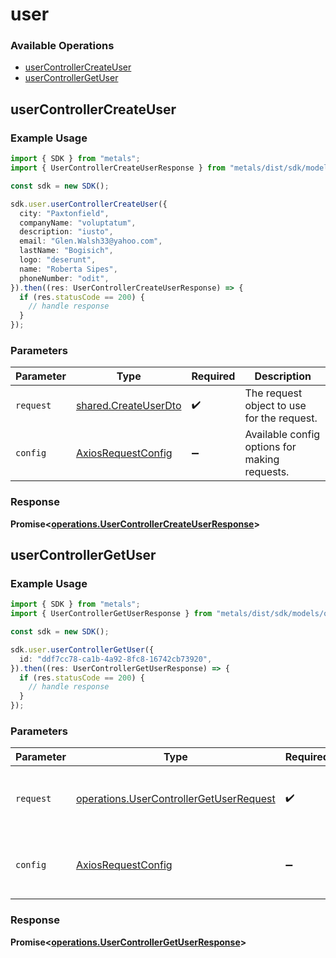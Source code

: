# user

### Available Operations

* [userControllerCreateUser](#usercontrollercreateuser)
* [userControllerGetUser](#usercontrollergetuser)

## userControllerCreateUser

### Example Usage

```typescript
import { SDK } from "metals";
import { UserControllerCreateUserResponse } from "metals/dist/sdk/models/operations";

const sdk = new SDK();

sdk.user.userControllerCreateUser({
  city: "Paxtonfield",
  companyName: "voluptatum",
  description: "iusto",
  email: "Glen.Walsh33@yahoo.com",
  lastName: "Bogisich",
  logo: "deserunt",
  name: "Roberta Sipes",
  phoneNumber: "odit",
}).then((res: UserControllerCreateUserResponse) => {
  if (res.statusCode == 200) {
    // handle response
  }
});
```

### Parameters

| Parameter                                                    | Type                                                         | Required                                                     | Description                                                  |
| ------------------------------------------------------------ | ------------------------------------------------------------ | ------------------------------------------------------------ | ------------------------------------------------------------ |
| `request`                                                    | [shared.CreateUserDto](../../models/shared/createuserdto.md) | :heavy_check_mark:                                           | The request object to use for the request.                   |
| `config`                                                     | [AxiosRequestConfig](https://axios-http.com/docs/req_config) | :heavy_minus_sign:                                           | Available config options for making requests.                |


### Response

**Promise<[operations.UserControllerCreateUserResponse](../../models/operations/usercontrollercreateuserresponse.md)>**


## userControllerGetUser

### Example Usage

```typescript
import { SDK } from "metals";
import { UserControllerGetUserResponse } from "metals/dist/sdk/models/operations";

const sdk = new SDK();

sdk.user.userControllerGetUser({
  id: "ddf7cc78-ca1b-4a92-8fc8-16742cb73920",
}).then((res: UserControllerGetUserResponse) => {
  if (res.statusCode == 200) {
    // handle response
  }
});
```

### Parameters

| Parameter                                                                                          | Type                                                                                               | Required                                                                                           | Description                                                                                        |
| -------------------------------------------------------------------------------------------------- | -------------------------------------------------------------------------------------------------- | -------------------------------------------------------------------------------------------------- | -------------------------------------------------------------------------------------------------- |
| `request`                                                                                          | [operations.UserControllerGetUserRequest](../../models/operations/usercontrollergetuserrequest.md) | :heavy_check_mark:                                                                                 | The request object to use for the request.                                                         |
| `config`                                                                                           | [AxiosRequestConfig](https://axios-http.com/docs/req_config)                                       | :heavy_minus_sign:                                                                                 | Available config options for making requests.                                                      |


### Response

**Promise<[operations.UserControllerGetUserResponse](../../models/operations/usercontrollergetuserresponse.md)>**

